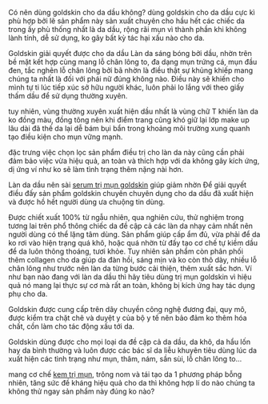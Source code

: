 Có nên dùng goldskin cho da dầu không?
dùng goldskin cho da dầu cực kì phù hợp bởi lẽ sản phẩm này sản xuất chuyên cho hầu hết các chiếc da trong ấy phù thống nhất là da dầu, rộng rãi mụn vì thành phần khi không lành tính, dễ sử dụng, ko gây bất kỳ tác hại xấu nào cho da.

Goldskin giải quyết được cho da dầu
Làn da sáng bóng bởi dầu, nhờn trên bề mặt kết hợp cùng mang lỗ chân lông to, đa dạng mụn trứng cá, mụn đầu đen, tắc nghẽn lỗ chân lông bởi bã nhờn là điều thật sự khủng khiếp mang chúng ta nhất là đối với phái nữ đúng không nào. Điều này sẽ khiến cho mình tự ti lúc tiếp xúc sở hữu người khác, luôn phải lo lắng với theo giấy thấm dầu để sử dụng thường xuyên.

tuy nhiên, vùng thường xuyên xuất hiện dầu nhất là vùng chữ T khiến làn da ko đồng màu, đồng tông nên khi điểm trang cũng khó giữ lại lớp make up lâu dài đã thế da lại dễ bám bụi bẩn trong khoảng môi trường xung quanh tạo điều kiện cho mụn vững mạnh.

đặc trưng việc chọn lọc sản phẩm điều trị cho làn da này cũng cần phải đảm bảo việc vừa hiệu quả, an toàn và thích hợp với da không gây kích ứng, dị ứng ví như ko sẽ làm tình trạng thêm nặng nài hơn.

Làn da dầu nên sài <a href="https://goldskin.vn/san-pham/serum-tri-mun-goldskin-vang/">serum trị mụn goldskin</a> giúp giảm nhờn
Để giải quyết điều đấy sản phẩm goldskin chuyên chuyên dụng cho da dầu đã xuất hiện và được hồ hết người dùng ưa chuộng tin dùng.

Được chiết xuất 100% từ ngẫu nhiên, qua nghiên cứu, thử nghiệm trong tương lai trên phổ thông chiếc da đề cập cả các làn da nhạy cảm nhất nên người dùng có thể lặng tâm dùng. Sản phẩm giúp cấp ẩm đủ, vừa phải để da ko rơi vào hiện trạng quá khô, hoặc quá nhờn từ đấy tạo cơ chế tự kiềm dầu để da luôn thông thoáng, tươi khỏe. Tuy nhiên sản phẩm còn phân phối thêm collagen cho da giúp da đàn hồi, sáng mịn và ko còn thô dày, nhiều lỗ chân lông như trước nên làn da từng bước cải thiện, thêm xuất sắc hơn. Ví như bạn nào đang với làn da dầu thì hãy tiêu dùng trị mụn goldskin vì hiệu quả nó mang lại thực sự cơ mà rất an toàn, không bị kích ứng hay tác dụng phụ cho da.

Goldskin được cung cấp trên dây chuyền công nghệ đương đại, quy mô, được kiểm tra chặt chẽ và duyệt y của bộ y tế nên bảo đảm ko thêm hóa chất, cồn làm cho tác động xấu tới da.

Goldskin dùng được cho mọi loại da đề cập cả da dầu, da khô, da hẩu lốn hay da bình thường và luôn được các bác sĩ da liễu khuyên tiêu dùng lúc da xuất hiện các tình trạng như mụn, thâm, nám, sần sùi, lỗ chân lông to…

mang cơ chế <a href="https://goldskin.vn/san-pham/serum-phuc-hoi-da-goldskin-xanh/">kem trị mụn</a>, trông nom và tái tạo da 1 phương pháp bỗng nhiên, tăng sức đề kháng hiệu quả cho da thì không hợp lí do nào chúng ta không thử ngay sản phẩm này đúng ko nào?

